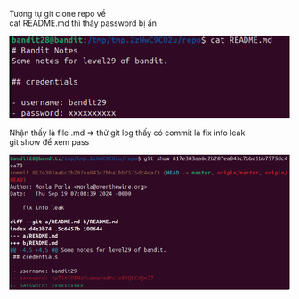 Tương tự git clone repo về\
cat README.md thì thấy password bị ẩn

![alt text](writeup/anh/37.png)

Nhận thấy là file .md => thử git log thấy có commit là fix info leak\
git show <id> để xem pass

![alt text](writeup/anh/38.png)